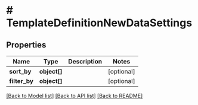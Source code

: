 # # TemplateDefinitionNewDataSettings

## Properties

Name | Type | Description | Notes
------------ | ------------- | ------------- | -------------
**sort_by** | **object[]** |  | [optional]
**filter_by** | **object[]** |  | [optional]

[[Back to Model list]](../../README.md#models) [[Back to API list]](../../README.md#endpoints) [[Back to README]](../../README.md)
